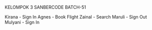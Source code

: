 KELOMPOK 3 SANBERCODE BATCH-51

Kirana - Sign In
Agnes - Book Flight
Zainal - Search
Maruli - Sign Out
Mulyani - Sign In